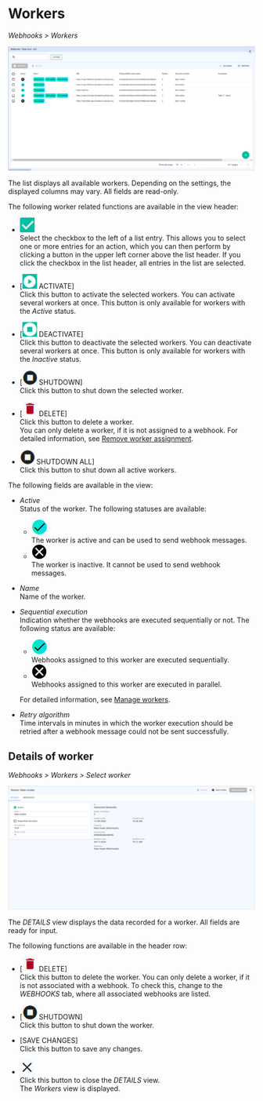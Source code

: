 # Workers

*Webhooks > Workers*

![Workers](../../Assets/Screenshots/Webhooks/Webhooks/Webhooks.png "[workers]")

The list displays all available workers. Depending on the settings, the displayed columns may vary. All fields are read-only.

The following worker related functions are available in the view header:

- ![Select](../../Assets/Icons/Checkbox03.png "[Select]")  
   Select the checkbox to the left of a list entry. This allows you to select one or more entries for an action, which you can then perform by clicking a button in the upper left corner above the list header.
    If you click the checkbox in the list header, all entries in the list are selected. 

- [![Activate](../../Assets/Icons/PlayCircle.png "[Activate]") ACTIVATE]   
    Click this button to activate the selected workers. You can activate several workers at once. <!---stimmt das?--> This button is only available for workers with the *Active* status.

- [![Deactivate](../../Assets/Icons/StopCircle02.png "[Deactivate]") DEACTIVATE]    
    Click this button to deactivate the selected workers. You can deactivate several workers at once. <!---stimmt das?--> This button is only available for workers with the *Inactive* status.

- [![Shutdown](../../Assets/Icons/StopCircle.png "[Shutdown]") SHUTDOWN]   
    Click this button to shut down the selected worker. <!--- You can shut down several workers at once?-->

- [![Delete](../../Assets/Icons/Trash10.png "[Delete]") DELETE]    
    Click this button to delete a worker. <!---You can delete several webhooks at once?-->   
    You can only delete a worker, if it is not assigned to a webhook. For detailed information, see [Remove worker assignment](../Integration/02_ManageWebhooks.md#remove-worker-assignment).

- ![Shutdown all](../../Assets/Icons/StopCircle.png "[Shutdown all]") SHUTDOWN ALL]   
    Click this button to shut down all active workers.

The following fields are available in the view:

- *Active*   
    Status of the worker. The following statuses are available:

    - ![Active](../../Assets/Icons/Check02.png "[Active]")    
        The worker is active and can be used to send webhook messages.
    - ![Inactive](../../Assets/Icons/Cross08.png "[Inactive]")   
        The worker is inactive. It cannot be used to send webhook messages.

- *Name*   
    Name of the worker.

- *Sequential execution*   
    Indication whether the webhooks are executed sequentially or not. The following status are available:
    - ![Sequential](../../Assets/Icons/Check02.png "[Sequential]")   
        Webhooks assigned to this worker are executed sequentially.
    - ![Parallel](../../Assets/Icons/Cross08.png "[Parallel]")  
        Webhooks assigned to this worker are executed in parallel.  

    For detailed information, see [Manage workers](../Integration/03_ManageWorkers.md).

- *Retry algorithm*   
    Time intervals in minutes in which the worker execution should be retried after a webhook message could not be sent successfully. 


## Details of worker

*Webhooks > Workers > Select worker*

![DETAILS](../../Assets/Screenshots/Webhooks/Workers/DetailsWorker.png "[DETAILS]")

The *DETAILS* view displays the data recorded for a worker.  All fields are ready for input.

The following functions are available in the header row:   

- [![Delete](../../Assets/Icons/Trash10.png "[Delete]") DELETE]   
    Click this button to delete the worker. 
    You can only delete a worker, if it is not associated with a webhook. To check this, change to the *WEBHOOKS* tab, where all associated webhooks are listed.

- [![Shutdown](../../Assets/Icons/StopCircle.png "[Shutdown all]") SHUTDOWN]   
    Click this button to shut down the worker.

- [SAVE CHANGES]    
    Click this button to save any changes.

- ![Close](../../Assets/Icons/Close02.png "[Close]")    
    Click this button to close the *DETAILS* view.  
    The *Workers* view is displayed.



